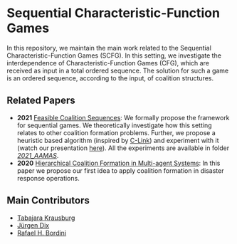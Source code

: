 # Sequential Characteristic-Function Games

In this repository, we maintain the main work related to the Sequential Characteristic-Function Games (SCFG). In this setting, we investigate the interdependence of Characteristic-Function Games (CFG), which are received as input in a total ordered sequence. The solution for such a game is an ordered sequence, according to the input, of coalition structures. 

## Related Papers
- **2021** [Feasible Coalition Sequences](hhttp://www.ifaamas.org/Proceedings/aamas2021/pdfs/p719.pdf): We formally propose the framework for sequential games. We theoretically investigate how this setting relates to other coalition formation problems. Further, we propose a heuristic based algorithm (inspired by [C-Link](https://www.sciencedirect.com/science/article/pii/S0952197616302536)) and experiment with it (watch our presentation [here](https://slideslive.com/38954936/feasible-coalition-sequences)). All the experiments are available in folder [*2021_AAMAS*](https://github.com/smart-pucrs/SCFG/tree/main/2021_AAMAS).
- **2020** [Hierarchical Coalition Formation in Multi-agent Systems](https://link.springer.com/chapter/10.1007%2F978-3-030-53829-3_23): In this paper we propose our first idea to apply coalition formation in disaster response operations.

## Main Contributors
- [Tabajara Krausburg](https://github.com/TabajaraKrausburg)
- [Jürgen Dix](https://www.in.tu-clausthal.de/index.php?id=cigmember_dix)
- [Rafael H. Bordini](https://inf.pucrs.br/r.bordini/Rafael_Bordini/Welcome.html)
